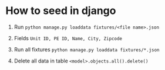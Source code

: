 # How to seed in django 

1. Run
    `python manage.py loaddata fixtures/<file name>.json`

2. Fields
    `Unit ID, PE ID, Name, City, Zipcode`

3. Run all fixtures
   `python manage.py loaddata fixtures/*.json`

3. Delete all data in table
   `<model>.objects.all().delete()`